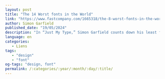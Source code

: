 ```yaml
---
layout: post
title: "The 14 Worst fonts in the World"
link: "https://www.fastcompany.com/1665318/the-8-worst-fonts-in-the-world"
author: Simon Garfield
published_date: "19/05/2024"
description: "In “Just My Type,” Simon Garfield counts down his least favorite typefaces—and we’ve updated the list."
language: en
categories:
   - Liens
tags:
   - "design"
   - "font"
og-tags: "design, font"
permalink: /:categories/:year/:month/:day/:title/
---
```

